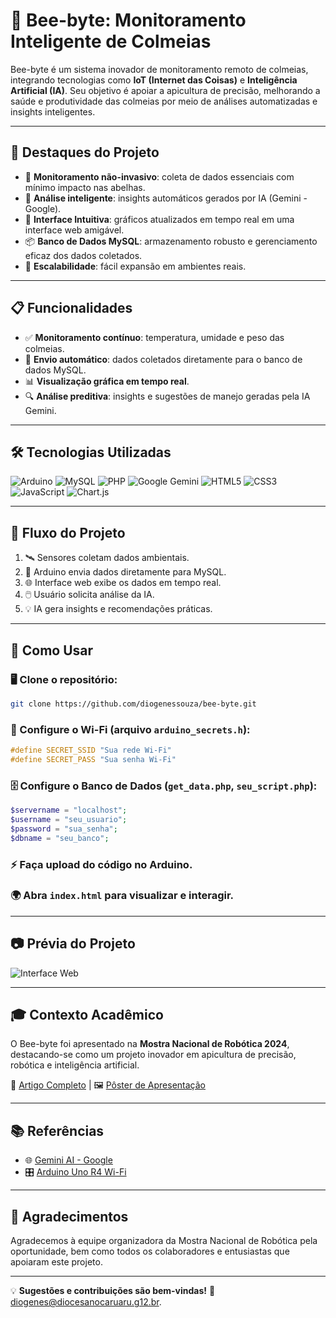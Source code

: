# 🐝 Bee-byte: Monitoramento Inteligente de Colmeias

Bee-byte é um sistema inovador de monitoramento remoto de colmeias, integrando tecnologias como **IoT (Internet das Coisas)** e **Inteligência Artificial (IA)**. Seu objetivo é apoiar a apicultura de precisão, melhorando a saúde e produtividade das colmeias por meio de análises automatizadas e insights inteligentes.

---

## 🌟 Destaques do Projeto

- 🐝 **Monitoramento não-invasivo**: coleta de dados essenciais com mínimo impacto nas abelhas.
- 🤖 **Análise inteligente**: insights automáticos gerados por IA (Gemini - Google).
- 🎨 **Interface Intuitiva**: gráficos atualizados em tempo real em uma interface web amigável.
- 📦 **Banco de Dados MySQL**: armazenamento robusto e gerenciamento eficaz dos dados coletados.
- 🚀 **Escalabilidade**: fácil expansão em ambientes reais.

---

## 📋 Funcionalidades

- ✅ **Monitoramento contínuo**: temperatura, umidade e peso das colmeias.
- 📡 **Envio automático**: dados coletados diretamente para o banco de dados MySQL.
- 📊 **Visualização gráfica em tempo real**.
- 🔍 **Análise preditiva**: insights e sugestões de manejo geradas pela IA Gemini.

---

## 🛠️ Tecnologias Utilizadas

![Arduino](https://img.shields.io/badge/-Arduino-00979D?style=for-the-badge&logo=arduino&logoColor=white)
![MySQL](https://img.shields.io/badge/-MySQL-4479A1?style=for-the-badge&logo=mysql&logoColor=white)
![PHP](https://img.shields.io/badge/-PHP-777BB4?style=for-the-badge&logo=php&logoColor=white)
![Google Gemini](https://img.shields.io/badge/-Google%20Gemini-4285F4?style=for-the-badge&logo=google&logoColor=white)
![HTML5](https://img.shields.io/badge/-HTML5-E34F26?style=for-the-badge&logo=html5&logoColor=white)
![CSS3](https://img.shields.io/badge/-CSS3-1572B6?style=for-the-badge&logo=css3&logoColor=white)
![JavaScript](https://img.shields.io/badge/-JavaScript-F7DF1E?style=for-the-badge&logo=javascript&logoColor=black)
![Chart.js](https://img.shields.io/badge/-Chart.js-FF6384?style=for-the-badge&logo=chartdotjs&logoColor=white)

---

## 🔗 Fluxo do Projeto

1. 🛰️ Sensores coletam dados ambientais.
2. 💾 Arduino envia dados diretamente para MySQL.
3. 🌐 Interface web exibe os dados em tempo real.
4. 🖱️ Usuário solicita análise da IA.
5. 💡 IA gera insights e recomendações práticas.

---

## 🚀 Como Usar

### 🖥️ Clone o repositório:
```bash
git clone https://github.com/diogenessouza/bee-byte.git
```

### 📍 Configure o Wi-Fi (arquivo `arduino_secrets.h`):
```cpp
#define SECRET_SSID "Sua rede Wi-Fi"
#define SECRET_PASS "Sua senha Wi-Fi"
```

### 🗄️ Configure o Banco de Dados (`get_data.php`, `seu_script.php`):
```php
$servername = "localhost";
$username = "seu_usuario";
$password = "sua_senha";
$dbname = "seu_banco";
```

### ⚡ Faça upload do código no Arduino.

### 🌍 Abra `index.html` para visualizar e interagir.

---

## 📷 Prévia do Projeto

![Interface Web](esquema_Bee-byte.png)

---

## 🎓 Contexto Acadêmico

O Bee-byte foi apresentado na **Mostra Nacional de Robótica 2024**, destacando-se como um projeto inovador em apicultura de precisão, robótica e inteligência artificial.

📄 [Artigo Completo](ARTIGO.pdf) | 🖼️ [Pôster de Apresentação](Pôster.pdf)

---

## 📚 Referências

- 🌐 [Gemini AI - Google](https://deepmind.google/gemini/)
- 🎛️ [Arduino Uno R4 Wi-Fi](https://docs.arduino.cc/hardware/uno-r4-wifi)

---

## 🙌 Agradecimentos

Agradecemos à equipe organizadora da Mostra Nacional de Robótica pela oportunidade, bem como todos os colaboradores e entusiastas que apoiaram este projeto.

---

💡 **Sugestões e contribuições são bem-vindas!** 📧 [diogenes@diocesanocaruaru.g12.br](mailto:diogenes@diocesanocaruaru.g12.br).
